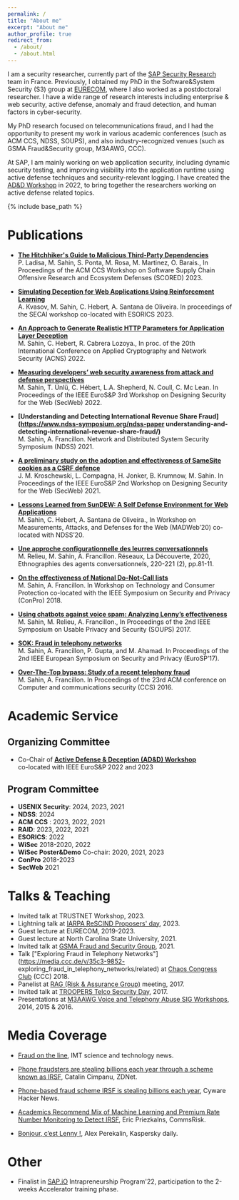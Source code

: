 ```yaml
---
permalink: /
title: "About me"
excerpt: "About me"
author_profile: true
redirect_from: 
  - /about/
  - /about.html
---
```



I am a security researcher, currently part of the [SAP Security
Research](https://www.sap.com/about/company/innovation/icn.html?pdf-asset=8c5580cc-207e-0010-bca6-c68f7e60039b&page=1) team in France. 
Previously, I obtained my PhD in the Software&System
Security (S3) group at [EURECOM](https://s3.eurecom.fr), where I also worked as a postdoctoral researcher.
I have a wide range of research interests including enterprise & web security, active defense, 
anomaly and fraud detection, and human factors in cyber-security. 

My PhD research focused on telecommunications fraud, and I had the opportunity
to present my work in various academic conferences (such as ACM CCS, NDSS, SOUPS), and also
industry-recognized venues (such as GSMA Fraud&Security group, M3AAWG, CCC).

At SAP, I am mainly working on web application security, including dynamic security
testing, and improving visibility into the application
runtime using active defense techniques and security-relevant logging. 
I have created the [AD&D Workshop](https://adnd.work) in 2022, to bring together 
the researchers working on active defense related topics. 

{% include base_path %}




Publications
======

 - **[The Hitchhiker's Guide to Malicious Third-Party Dependencies](https://arxiv.org/pdf/2307.09087.pdf)**\
P. Ladisa, M. Sahin, S. Ponta, M. Rosa, M. Martinez, O. Barais., In Proceedings
of the ACM CCS Workshop on Software Supply Chain Offensive Research and
Ecosystem Defenses (SCORED) 2023. 

- **[Simulating Deception for Web Applications Using Reinforcement Learning](https://drive.google.com/file/d/1cOYfubTo-zPvtF4VJ4K7_d3P0Ntwmlpu/view)**\
A. Kvasov, M. Sahin, C. Hebert, A. Santana de Oliveira. In proceedings of the
SECAI workshop co-located with ESORICS 2023. 

 - **[An Approach to Generate Realistic HTTP Parameters for Application Layer Deception](http://mervesc.github.io/files/2022_ACNS.pdf)** \
 M. Sahin, C. Hebert, R. Cabrera Lozoya., In proc. of the 20th International Conference on Applied
Cryptography and Network Security (ACNS) 2022.

- **[Measuring developers’ web security awareness from attack and defense perspectives](https://secweb.work/papers/2022/sahin2022developers.pdf)** \
 M. Sahin, T. Ünlü, C. Hébert, L.A. Shepherd, N. Coull, C. Mc Lean. In Proceedings of the IEEE EuroS&P 3rd Workshop on
Designing Security for the Web (SecWeb) 2022.

- **[Understanding and Detecting International Revenue Share Fraud](https://www.ndss-symposium.org/ndss-paper understanding-and-detecting-international-revenue-share-fraud/)** \
 M. Sahin, A. Francillon. Network and Distributed System Security Symposium (NDSS) 2021.

- **[A preliminary study on the adoption and effectiveness of SameSite cookies as a CSRF defence](https://secweb.work/papers/2021/compagna2021samesite.pdf)** \
J. M. Kroschewski, L. Compagna, H. Jonker, B. Krumnow, M. Sahin.  In Proceedings of the IEEE EuroS&P 2nd Workshop on
Designing Security for the Web (SecWeb) 2021.

-  **[Lessons Learned from SunDEW: A Self Defense Environment for Web Applications](https://www.ndss-symposium.org/ndss-paper/auto-draft-74/)** \
 M. Sahin, C. Hebert, A. Santana de Oliveira., In Workshop on Measurements, Attacks, and Defenses for the
Web (MADWeb’20) co-located with NDSS’20.

-  **[Une approche configurationnelle des leurres conversationnels](https://hal.telecom-paris.fr/hal-02696398)** \
 M. Relieu, M. Sahin, A. Francillon. Réseaux, La Découverte, 2020, Ethnographies des agents conversationnels, 220-221 (2), pp.81-11.

-  **[On the effectiveness of National Do-Not-Call lists](https://www.ieee-security.org/TC/SPW2018/ConPro/papers/sahin-conpro18.pdf)** \
 M. Sahin, A. Francillon. In Workshop on Technology and Consumer Protection co-located with the IEEE Symposium on Security and Privacy
(ConPro) 2018.

-  **[Using chatbots against voice spam: Analyzing Lenny’s effectiveness](https://www.usenix.org/conference/soups2017/technical-sessions/presentation/sahin)** \
 M. Sahin, M. Relieu, A. Francillon., In Proceedings of the 2nd IEEE Symposium on Usable Privacy and Security (SOUPS) 2017.

- **[SOK: Fraud in telephony networks](https://oaklandsok.github.io/papers/sahin2017.pdf)** \
  M. Sahin, A. Francillon, P. Gupta, and M. Ahamad. In Proceedings of the 2nd IEEE European Symposium on Security and Privacy (EuroSP’17).

-  **[Over-The-Top bypass: Study of a recent telephony fraud](https://www.s3.eurecom.fr/docs/ccs16_sahin.pdf)** \
 M. Sahin, A. Francillon. In Proceedings of the 23rd ACM conference on Computer and communications security (CCS) 2016.

  

Academic Service
======
  <!-- <ul>{% for post in site.teaching %}
    {% include archive-single-cv.html %}
  {% endfor %}</ul> -->
  
  <h2> Organizing Committee </h2>
  
  *  Co-Chair of **[Active Defense & Deception (AD&D) Workshop](https://adnd.work)** \
  co-located with IEEE EuroS&P 2022 and 2023 

  <h2> Program Committee </h2>
 

  -  **USENIX Security**: 2024, 2023, 2021
  -  **NDSS**: 2024
  -  **ACM CCS** : 2023, 2022, 2021
  -  **RAID**: 2023, 2022, 2021
  -  **ESORICS**: 2022
  -  **WiSec** 2018-2020, 2022 
  -  **WiSec Poster&Demo** Co-chair: 2020, 2021, 2023
  -  **ConPro** 2018-2023
  -  **SecWeb** 2021
  


  
Talks & Teaching
======
  <!-- <ul>{% for post in site.talks %}
    {% include archive-single-talk-cv.html %}
  {% endfor %}</ul> -->
- Invited talk at TRUSTNET Workshop, 2023.
- Lightning talk at [IARPA ReSCIND Proposers' day](https://www.iarpa.gov/images/PropsersDayPDFs/ReSCIND/L02_-_Lightening_Talk_-_SAP_-_MS.pdf), 2023. 
- Guest lecture at EURECOM, 2019-2023.
- Guest lecture at North Carolina State University, 2021.
- Invited talk at [GSMA Fraud and Security Group](https://www.gsma.com/aboutus/workinggroups/fraud-security-group), 2021.
- Talk ["Exploring Fraud in Telephony Networks"](https://media.ccc.de/v/35c3-9852-
exploring_fraud_in_telephony_networks/related) at [Chaos Congress Club](https://events.ccc.de/congress/2018/wiki/index.php/Main_Page) (CCC) 2018.
- Panelist at [RAG (Risk & Assurance Group)](https://riskandassurancegroup.org/bonn-conference-21-22-june-2017/) meeting, 2017.
- Invited talk at [TROOPERS Telco Security Day](https://troopers.de/troopers17/telco-sec-day/), 2017.
- Presentations at [M3AAWG Voice and Telephony Abuse SIG Workshops](https://www.m3aawg.org/voice-and-telephony-anti-abuse-workshop-and-mobile-track), 2014, 2015 & 2016.
  

Media Coverage
=====
  - [Fraud on the line](https://imtech.wp.imt.fr/en/2018/09/06/fraud-on-the-line/), IMT science and technology news.

  - [Phone fraudsters are stealing billions each year through a scheme known as IRSF](https://www.zdnet.com/article/phone-fraudsters-are-stealing-billions-each-year-through-a-scheme-known-as-irsf/), Catalin Cimpanu, ZDNet.

  - [Phone-based fraud scheme IRSF is stealing billions each year](https://cyware.com/news/phone-based-fraud-scheme-irsf-is-stealing-billions-each-year-708f09fc), Cyware Hacker News. 

  - [Academics Recommend Mix of Machine Learning and Premium Rate Number Monitoring to Detect IRSF](https://commsrisk.com/academics-recommend-mix-of-machine-learning-and-premium-rate-number-monitoring-to-detect-irsf/), Eric Priezkalns, CommsRisk.

  - [Bonjour, c’est Lenny !](https://www.kaspersky.fr/blog/35c3-lenny-voice-chatbot/11307/), Alex Perekalin, Kaspersky daily. 


Other
======

-  Finalist in [SAP.iO](https://sap.io/) Intrapreneurship Program'22, participation to the 2-weeks Accelerator training phase. 




